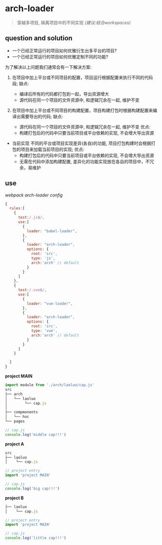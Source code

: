 # arch-loader
> 穿越多项目, 隔离项目中的不同实现 *(建议:结合workspaces)* 

## question and solution
- 一个已经正常运行的项目如何优雅衍生出多平台的项目? 
- 一个已经正常运行的项目如何优雅定制不同的功能?

为了解决以上问题我们通常会有一下解决方案: 
1. 在项目中加上平台或不同项目的配置，项目运行根据配置来执行不同的代码段;
   缺点: 
   - 编译后所有的代码都打包到一起，导出资源增大
   - 源代码在同一个项目的文件资源中, 和逻辑冗余在一起, 维护不变
   
2. 在项目中加上平台或不同项目的构建配置，项目构建打包时根据构建配置来编译出需要导出的代码;
   缺点: 
   - 源代码在同一个项目的文件资源中, 和逻辑冗余在一起, 维护不变
   优点:
   - 构建打包后的代码中只要当前项目或平台依赖的实现, 不会增大导出资源


- 当前实现
  不同的平台或项目实现差异(各自)的功能, 项目打包构建时会根据打包的项目来加载当前项目的实现;
  优点:
  - 构建打包后的代码中只要当前项目或平台依赖的实现, 不会增大导出资源
  - 无需在代码中添加构建配置, 差异化的功能实现放在各自的项目中，不冗余，易维护

## use
*webpack arch-loader config* 
```js
{
  rules:[
    {
      test:/.js$/,
      use:[
        {
          loader: "babel-loader",
        },
        {
          loader: "arch-loader",
          options: {
            root: 'src',
            type: 'js',
            arch:'arch' // default
          }
        }
      ]
    },
    {
      test:/.vue$/,
      use:[
        {
          loader: "vue-loader",
        },
        {
          loader: "arch-loader",
          options: {
            root: 'src',
            type: 'vue',
            arch:'arch' // default
          }
        }
      ]
    }

  ]
}

```


**project MAIN** 
```js
import module from './arch/laoluo/cap.js'
src
├── arch
│   └── laoluo
│        └── cap.js
│
├── compmonents
│   └── hoc
└── pages

// cap.js
console.log('middle cap!!!')

```

**project A** 
```js
src
├── laoluo            
│    └── cap.js

// project entry
import 'project MAIN'

// cap.js
console.log('big cap!!!')
```

**project B** 
```js
├── laoluo           
│    └── cap.js

// project entry
import 'project MAIN'

// cap.js
console.log('little cap!!!')
```








